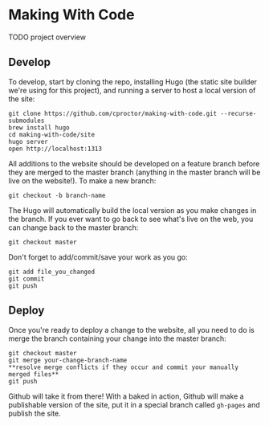 # Making With Code

TODO project overview

## Develop
To develop, start by cloning the repo, installing Hugo (the static site builder we're using for this project), and running a server to host a local version of the site:

    git clone https://github.com/cproctor/making-with-code.git --recurse-submodules 
    brew install hugo
    cd making-with-code/site
    hugo server
    open http://localhost:1313
    
All additions to the website should be developed on a feature branch before they are merged to the master branch (anything in the master branch will be live on the website!). To make a new branch:

    git checkout -b branch-name
    
The Hugo will automatically build the local version as you make changes in the branch. If you ever want to go back to see what's live on the web, you can change back to the master branch:

    git checkout master
    
Don't forget to add/commit/save your work as you go:

    git add file_you_changed
    git commit
    git push

## Deploy
Once you're ready to deploy a change to the website, all you need to do is merge the branch containing your change into the master branch:

    git checkout master
    git merge your-change-branch-name
    **resolve merge conflicts if they occur and commit your manually merged files**
    git push

Github will take it from there! With a baked in action, Github will make a publishable version of the site, put it in a special branch called `gh-pages` and publish the site.
